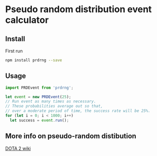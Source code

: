 <h1>Pseudo random distribution event calculator</h1>

## Install

First run

```bash
npm install prdrng --save
```

## Usage

```javascript
import PRDEvent from 'prdrng';

let event = new PRDEvent(25);
// Run event as many times as necessary.
// These probabilities average out so that, 
// over a moderate period of time, the success rate will be 25%.
for (let i = 0; i < 1000; i++)
  let success = event.run();
```

## More info on pseudo-random distibution

<a href="https://dota2.fandom.com/wiki/Random_Distribution">DOTA 2 wiki</a>
